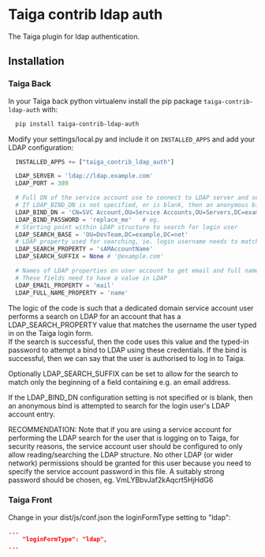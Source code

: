 Taiga contrib ldap auth
=======================

The Taiga plugin for ldap authentication.

Installation
------------

### Taiga Back

In your Taiga back python virtualenv install the pip package
`taiga-contrib-ldap-auth` with:

```bash
  pip install taiga-contrib-ldap-auth
```

Modify your settings/local.py and include it on `INSTALLED_APPS` and add your
LDAP configuration:

```python
  INSTALLED_APPS += ["taiga_contrib_ldap_auth"]

  LDAP_SERVER = 'ldap://ldap.example.com'
  LDAP_PORT = 389

  # Full DN of the service account use to connect to LDAP server and search for login user's account entry
  # If LDAP_BIND_DN is not specified, or is blank, then an anonymous bind is attempated
  LDAP_BIND_DN = 'CN=SVC Account,OU=Service Accounts,OU=Servers,DC=example,DC=com'
  LDAP_BIND_PASSWORD = 'replace_me'   # eg.
  # Starting point within LDAP structure to search for login user
  LDAP_SEARCH_BASE = 'OU=DevTeam,DC=example,DC=net'
  # LDAP property used for searching, ie. login username needs to match value in sAMAccountName property in LDAP
  LDAP_SEARCH_PROPERTY = 'sAMAccountName'
  LDAP_SEARCH_SUFFIX = None # '@example.com'

  # Names of LDAP properties on user account to get email and full name
  # These fields need to have a value in LDAP 
  LDAP_EMAIL_PROPERTY = 'mail'
  LDAP_FULL_NAME_PROPERTY = 'name'
```

The logic of the code is such that a dedicated domain service account user performs a search on LDAP for an account that has a LDAP_SEARCH_PROPERTY value that matches the username the user typed in on the Taiga login form.  
If the search is successful, then the code uses this value and the typed-in password to attempt a bind to LDAP using these credentials.
If the bind is successful, then we can say that the user is authorised to log in to Taiga.

Optionally LDAP_SEARCH_SUFFIX can be set to allow for the search to match only the beginning of a field containing e.g. an email address.

If the LDAP_BIND_DN configuration setting is not specified or is blank, then an anonymous bind is attempted to search for the login user's LDAP account entry.


RECOMMENDATION: Note that if you are using a service account for performing the LDAP search for the user that is logging on to Taiga, for security reasons, the service account user should be configured to only allow reading/searching the LDAP structure. No other LDAP (or wider network) permissions should be granted for this user because you need to specify the service account password in this file.
A suitably strong password should be chosen, eg. VmLYBbvJaf2kAqcrt5HjHdG6



### Taiga Front

Change in your dist/js/conf.json the loginFormType setting to "ldap":

```json
...
    "loginFormType": "ldap",
...
```
